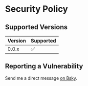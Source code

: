 # Security Policy

## Supported Versions

| Version | Supported          |
| ------- | ------------------ |
| 0.0.x   | :white_check_mark: |

## Reporting a Vulnerability

Send me a direct message [on Bsky](https://bsky.app/profile/tatsh.bsky.social).
